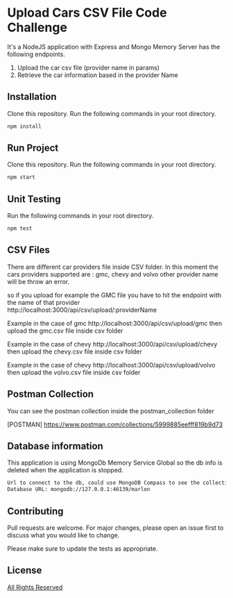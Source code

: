 # Upload Cars CSV File Code Challenge

It's a NodeJS application with Express and Mongo Memory Server has the following endpoints.

1. Upload the car csv file (provider name in params)
2. Retrieve the car information based in the provider Name

## Installation

Clone this repository.
Run the following commands in your root directory.

```bash
npm install
```

## Run Project

Clone this repository.
Run the following commands in your root directory.

```bash
npm start
```

## Unit Testing

Run the following commands in your root directory.

```bash
npm test
```

## CSV Files
There are different car providers file inside CSV folder.
In this moment the cars providers supported are : gmc, chevy and volvo other 
provider name will be throw an error. 

so if you upload for example the GMC file you have to hit the endpoint with the name of that 
provider 
http://localhost:3000/api/csv/upload/:providerName 

Example in the case of gmc 
http://localhost:3000/api/csv/upload/gmc then upload the gmc.csv file inside csv folder 

Example in the case of chevy
http://localhost:3000/api/csv/upload/chevy  then upload the chevy.csv file inside csv folder 

Example in the case of chevy
http://localhost:3000/api/csv/upload/volvo  then upload the volvo.csv file inside csv folder 

## Postman Collection

You can see the postman collection inside the postman_collection folder 

[POSTMAN] https://www.postman.com/collections/5999885eefff819b9d73

## Database information

This application is using MongoDb Memory Service Global so the db info is deleted when the application is stopped.  

```bash
Url to connect to the db, could use MongoDB Compass to see the collections using GUI app
Database URL: mongodb://127.0.0.1:46139/marlon
```
## Contributing

Pull requests are welcome. For major changes, please open an issue first to discuss what you would like to change.

Please make sure to update the tests as appropriate.

## License

[All Rights Reserved](https://github.com/mbrenes)
